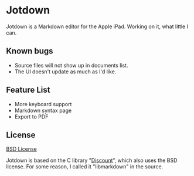 Jotdown
=======

Jotdown is a Markdown editor for the Apple iPad. Working on it, what little I can.

Known bugs
----------
- Source files will not show up in documents list.
- The UI doesn't update as much as I'd like.

Feature List
------------
- More keyboard support
- Markdown syntax page
- Export to PDF

License
-------
[BSD License](http://www.opensource.org/licenses/bsd-license.php)

Jotdown is based on the C library "[Discount](http://www.pell.portland.or.us/~orc/Code/discount/)", which also uses the BSD license. For some reason, I called it "libmarkdown" in the source.